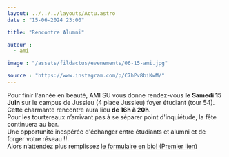 ```yaml
---
layout: ../../../layouts/Actu.astro
date : "15-06-2024 23:00"

title: "Rencontre Alumni"

auteur :
  - ami

image : "/assets/fildactus/evenements/06-15-ami.jpg"

source : "https://www.instagram.com/p/C7hPv8biKwM/"
---
```


Pour finir l'année en beauté, AMI SU vous donne rendez-vous __le Samedi 15 Juin__ sur le campus de Jussieu (4 place Jussieu) foyer étudiant (tour 54).  
Cette charmante rencontre aura lieu __de 16h à 20h__.  
Pour les tourtereaux n’arrivant pas à se séparer point d'inquiétude, la fête continuera au bar.  
Une opportunité inespérée d'échanger entre étudiants et alumni et de forger votre réseau !!.  
Alors n’attendez plus remplissez [le formulaire en bio! (Premier lien)](https://docs.google.com/forms/d/e/1FAIpQLSeWXAW8ujfzDsdSqyjKy_D9h2bbnN1xwpWK3e3A-PFcHJ0b_Q/viewform)